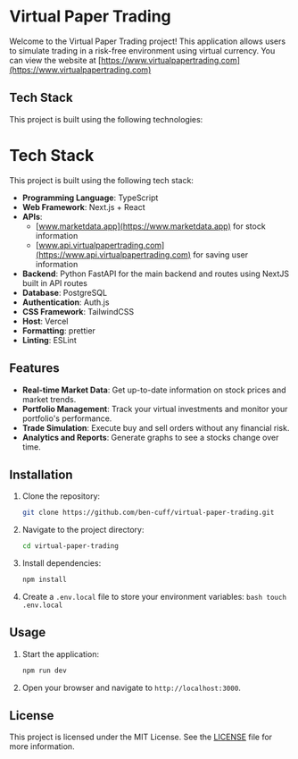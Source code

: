 # Virtual Paper Trading

Welcome to the Virtual Paper Trading project! This application allows users to simulate trading in a risk-free environment using virtual currency. You can view the website at [https://www.virtualpapertrading.com](https://www.virtualpapertrading.com)

## Tech Stack

This project is built using the following technologies:

# Tech Stack

This project is built using the following tech stack:

-   **Programming Language**: TypeScript
-   **Web Framework**: Next.js + React
-   **APIs**:
    -   [www.marketdata.app](https://www.marketdata.app) for stock information
    -   [www.api.virtualpapertrading.com](https://www.api.virtualpapertrading.com) for saving user information
-   **Backend**: Python FastAPI for the main backend and routes using NextJS built in API routes
-   **Database**: PostgreSQL
-   **Authentication**: Auth.js
-   **CSS Framework**: TailwindCSS
-   **Host**: Vercel
-   **Formatting**: prettier
-   **Linting**: ESLint

## Features

-   **Real-time Market Data**: Get up-to-date information on stock prices and market trends.
-   **Portfolio Management**: Track your virtual investments and monitor your portfolio's performance.
-   **Trade Simulation**: Execute buy and sell orders without any financial risk.
-   **Analytics and Reports**: Generate graphs to see a stocks change over time.

## Installation

1. Clone the repository:
    ```bash
    git clone https://github.com/ben-cuff/virtual-paper-trading.git
    ```
2. Navigate to the project directory:
    ```bash
    cd virtual-paper-trading
    ```
3. Install dependencies:
    ```bash
    npm install
    ```
4. Create a `.env.local` file to store your environment variables:
   `bash
 touch .env.local
 `

## Usage

1. Start the application:
    ```bash
    npm run dev
    ```
2. Open your browser and navigate to `http://localhost:3000`.

## License

This project is licensed under the MIT License. See the [LICENSE](LICENSE) file for more information.
